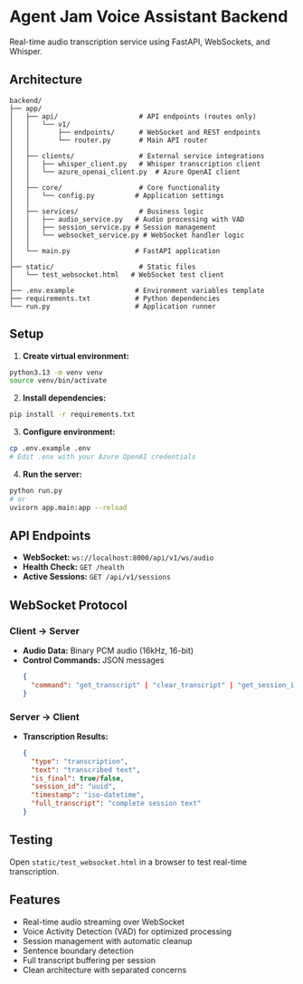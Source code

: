 # Agent Jam Voice Assistant Backend

Real-time audio transcription service using FastAPI, WebSockets, and Whisper.

## Architecture

```
backend/
├── app/
│   ├── api/                    # API endpoints (routes only)
│   │   └── v1/
│   │       ├── endpoints/      # WebSocket and REST endpoints
│   │       └── router.py       # Main API router
│   │
│   ├── clients/                # External service integrations
│   │   ├── whisper_client.py   # Whisper transcription client
│   │   └── azure_openai_client.py  # Azure OpenAI client
│   │
│   ├── core/                   # Core functionality
│   │   └── config.py          # Application settings
│   │
│   ├── services/               # Business logic
│   │   ├── audio_service.py   # Audio processing with VAD
│   │   ├── session_service.py # Session management
│   │   └── websocket_service.py # WebSocket handler logic
│   │
│   └── main.py                # FastAPI application
│
├── static/                     # Static files
│   └── test_websocket.html   # WebSocket test client
│
├── .env.example               # Environment variables template
├── requirements.txt           # Python dependencies
└── run.py                     # Application runner

```

## Setup

1. **Create virtual environment:**
```bash
python3.13 -m venv venv
source venv/bin/activate
```

2. **Install dependencies:**
```bash
pip install -r requirements.txt
```

3. **Configure environment:**
```bash
cp .env.example .env
# Edit .env with your Azure OpenAI credentials
```

4. **Run the server:**
```bash
python run.py
# or
uvicorn app.main:app --reload
```

## API Endpoints

- **WebSocket:** `ws://localhost:8000/api/v1/ws/audio`
- **Health Check:** `GET /health`
- **Active Sessions:** `GET /api/v1/sessions`

## WebSocket Protocol

### Client → Server
- **Audio Data:** Binary PCM audio (16kHz, 16-bit)
- **Control Commands:** JSON messages
  ```json
  {
    "command": "get_transcript" | "clear_transcript" | "get_session_info"
  }
  ```

### Server → Client
- **Transcription Results:**
  ```json
  {
    "type": "transcription",
    "text": "transcribed text",
    "is_final": true/false,
    "session_id": "uuid",
    "timestamp": "iso-datetime",
    "full_transcript": "complete session text"
  }
  ```

## Testing

Open `static/test_websocket.html` in a browser to test real-time transcription.

## Features

- Real-time audio streaming over WebSocket
- Voice Activity Detection (VAD) for optimized processing
- Session management with automatic cleanup
- Sentence boundary detection
- Full transcript buffering per session
- Clean architecture with separated concerns